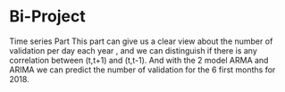 # Bi-Project
Time series Part 
This part can give us a clear view about the number of validation per day each year , and we can 
distinguish if there is any correlation between (t,t+1) and (t,t-1).
And with the 2 model ARMA and ARIMA we can predict the number of validation for the 6 first months for 2018. 
